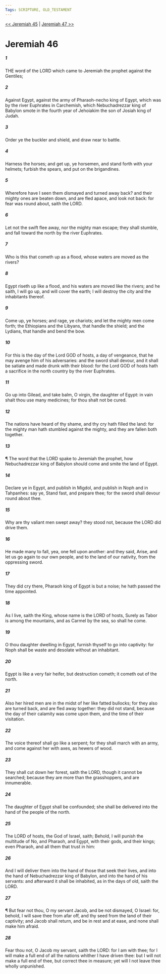 ```yaml
---
Tags: SCRIPTURE, OLD_TESTAMENT
---
```


[<< Jeremiah 45](OLD_TESTAMENT/24_Jeremiah/Jeremiah_45.md) | [Jeremiah 47 >>](OLD_TESTAMENT/24_Jeremiah/Jeremiah_47.md)

# Jeremiah 46

##### 1
 THE word of the LORD which came to Jeremiah the prophet against the Gentiles;
##### 2
 Against Egypt, against the army of Pharaoh-necho king of Egypt, which was by the river Euphrates in Carchemish, which Nebuchadrezzar king of Babylon smote in the fourth year of Jehoiakim the son of Josiah king of Judah.
##### 3
 Order ye the buckler and shield, and draw near to battle.
##### 4
 Harness the horses; and get up, ye horsemen, and stand forth with your helmets; furbish the spears, and put on the brigandines.
##### 5
 Wherefore have I seen them dismayed and turned away back?  and their mighty ones are beaten down, and are fled apace, and look not back: for fear was round about, saith the LORD.
##### 6
 Let not the swift flee away, nor the mighty man escape; they shall stumble, and fall toward the north by the river Euphrates.
##### 7
 Who is this that cometh up as a flood, whose waters are moved as the rivers?
##### 8
 Egypt riseth up like a flood, and his waters are moved like the rivers; and he saith, I will go up, and will cover the earth; I will destroy the city and the inhabitants thereof.
##### 9
 Come up, ye horses; and rage, ye chariots; and let the mighty men come forth; the Ethiopians and the Libyans, that handle the shield; and the Lydians, that handle and bend the bow.
##### 10
 For this is the day of the Lord GOD of hosts, a day of vengeance, that he may avenge him of his adversaries: and the sword shall devour, and it shall be satiate and made drunk with their blood: for the Lord GOD of hosts hath a sacrifice in the north country by the river Euphrates.
##### 11
 Go up into Gilead, and take balm, O virgin, the daughter of Egypt: in vain shalt thou use many medicines; for thou shalt not be cured.
##### 12
 The nations have heard of thy shame, and thy cry hath filled the land: for the mighty man hath stumbled against the mighty, and they are fallen both together.
##### 13
 ¶ The word that the LORD spake to Jeremiah the prophet, how Nebuchadrezzar king of Babylon should come and smite the land of Egypt.
##### 14
 Declare ye in Egypt, and publish in Migdol, and publish in Noph and in Tahpanhes: say ye, Stand fast, and prepare thee; for the sword shall devour round about thee.
##### 15
 Why are thy valiant men swept away?  they stood not, because the LORD did drive them.
##### 16
 He made many to fall, yea, one fell upon another: and they said, Arise, and let us go again to our own people, and to the land of our nativity, from the oppressing sword.
##### 17
 They did cry there, Pharaoh king of Egypt is but a noise; he hath passed the time appointed.
##### 18
 As I live, saith the King, whose name is the LORD of hosts, Surely as Tabor is among the mountains, and as Carmel by the sea, so shall he come.
##### 19
 O thou daughter dwelling in Egypt, furnish thyself to go into captivity: for Noph shall be waste and desolate without an inhabitant.
##### 20
 Egypt is like a very fair heifer, but destruction cometh; it cometh out of the north.
##### 21
 Also her hired men are in the midst of her like fatted bullocks; for they also are turned back, and are fled away together: they did not stand, because the day of their calamity was come upon them, and the time of their visitation.
##### 22
 The voice thereof shall go like a serpent; for they shall march with an army, and come against her with axes, as hewers of wood.
##### 23
 They shall cut down her forest, saith the LORD, though it cannot be searched; because they are more than the grasshoppers, and are innumerable.
##### 24
 The daughter of Egypt shall be confounded; she shall be delivered into the hand of the people of the north.
##### 25
 The LORD of hosts, the God of Israel, saith; Behold, I will punish the multitude of No, and Pharaoh, and Egypt, with their gods, and their kings; even Pharaoh, and all them that trust in him:
##### 26
 And I will deliver them into the hand of those that seek their lives, and into the hand of Nebuchadrezzar king of Babylon, and into the hand of his servants: and afterward it shall be inhabited, as in the days of old, saith the LORD.
##### 27
 ¶ But fear not thou, O my servant Jacob, and be not dismayed, O Israel: for, behold, I will save thee from afar off, and thy seed from the land of their captivity; and Jacob shall return, and be in rest and at ease, and none shall make him afraid.
##### 28
 Fear thou not, O Jacob my servant, saith the LORD: for I am with thee; for I will make a full end of all the nations whither I have driven thee: but I will not make a full end of thee, but correct thee in measure; yet will I not leave thee wholly unpunished.
